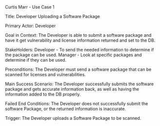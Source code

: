 Curtis Marr - Use Case 1

Title:
    Developer Uploading a Software Package

Primary Actor: 
    Developer

Goal in Context: 
    The Developer is able to submit a software package and have it get vulnerability and license information returned
  and set to the DB.

StakeHolders: 
    Developer - To send the needed information to determine if the package can be used.
    Manager - Look at specific packages and determine if they can be used.

Preconditions:
    The Developer must send a software package that can be scanned for licenses and vulnerabilities.

Main Success Scenario:
    The Developer successfully submits the software package and gets accurate information back, as well as having the information added 
    to the DB properly.

Failed End Conditions:
    The Developer does not successfully submit the software Package, or the returned information is inaccurate.

Trigger:
    The Developer uploads a Software Package to be scanned.
